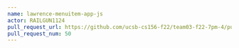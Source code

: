 ```yaml
---
name: lawrence-menuitem-app-js
actor: RAILGUN1124
pull_request_url: https://github.com/ucsb-cs156-f22/team03-f22-7pm-4/pull/50
pull_request_num: 50
---
```

